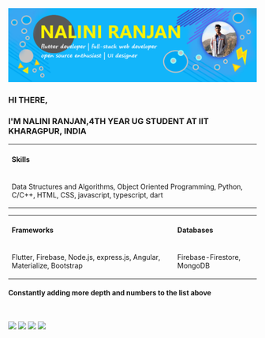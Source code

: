 <img src="https://github.com/nalini21/nalini21/blob/master/gitcover.png">
<h3>HI THERE,</h3>
<h3>I'M NALINI RANJAN,4TH YEAR UG STUDENT AT IIT KHARAGPUR, INDIA</h3>
<table>
  <tr>
    <td><h4>Skills</h4></td>
  </tr>
  <tr>
    <td><p>Data Structures and Algorithms, Object Oriented Programming, Python, C/C++, HTML, CSS, javascript, typescript, dart</p></td>
  </tr>
</table>
<table>
  <tr>
    <td><h4>Frameworks</h4></td>
    <td><h4>Databases</h4></td>
  </tr>
  <tr>
    <td><p>Flutter, Firebase, Node.js, express.js, Angular, Materialize, Bootstrap</p></td>
    <td><p>Firebase-Firestore, MongoDB</p></td>
  </tr>
</table>

<h4>Constantly adding more depth and numbers to the list above</h4>
</br>

<p><a href="https://www.facebook.com/profile.php?id=100009726781584" target="_blank"><img src="https://img.shields.io/badge/facebook-%231877F2.svg?&style=for-the-badge&logo=facebook&logoColor=white" height="32px"></a>
<a href="https://www.instagram.com/_nalini.ranjan/?hl=en" target="_blank"><img src="https://img.shields.io/badge/instagram-%23E4405F.svg?&style=for-the-badge&logo=instagram&logoColor=white" height="32px"></a>
<a href="https://www.linkedin.com/in/nalini-jatwar-23b651147" target="_blank"><img src="https://img.shields.io/badge/linkedin-%230077B5.svg?&style=for-the-badge&logo=linkedin&logoColor=white" height="32px"></a>
<a href="https://dev.to/nalini21" target="_blank"><img src="https://img.shields.io/badge/DEV.TO-%230A0A0A.svg?&style=for-the-badge&logo=dev-dot-to&logoColor=white" height="32px"></a>
</p>
<!--
**nalini21/nalini21** is a ✨ _special_ ✨ repository because its `README.md` (this file) appears on your GitHub profile.
Here are some ideas to get you started:

- 🔭 I’m currently working on ...
- 🌱 I’m currently learning ...
- 👯 I’m looking to collaborate on ...
- 🤔 I’m looking for help with ...
- 💬 Ask me about ...
- 📫 How to reach me: ...
- 😄 Pronouns: ...
- ⚡ Fun fact: ...
-->
